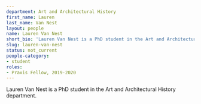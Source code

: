 ```yaml
---
department: Art and Architectural History
first_name: Lauren
last_name: Van Nest
layout: people
name: Lauren Van Nest
short_bio: 'Lauren Van Nest is a PhD student in the Art and Architectural History department.'
slug: lauren-van-nest
status: not_current
people-category:
- student
roles:
- Praxis Fellow, 2019-2020
---
```

Lauren Van Nest is a PhD student in the Art and Architectural History department.
